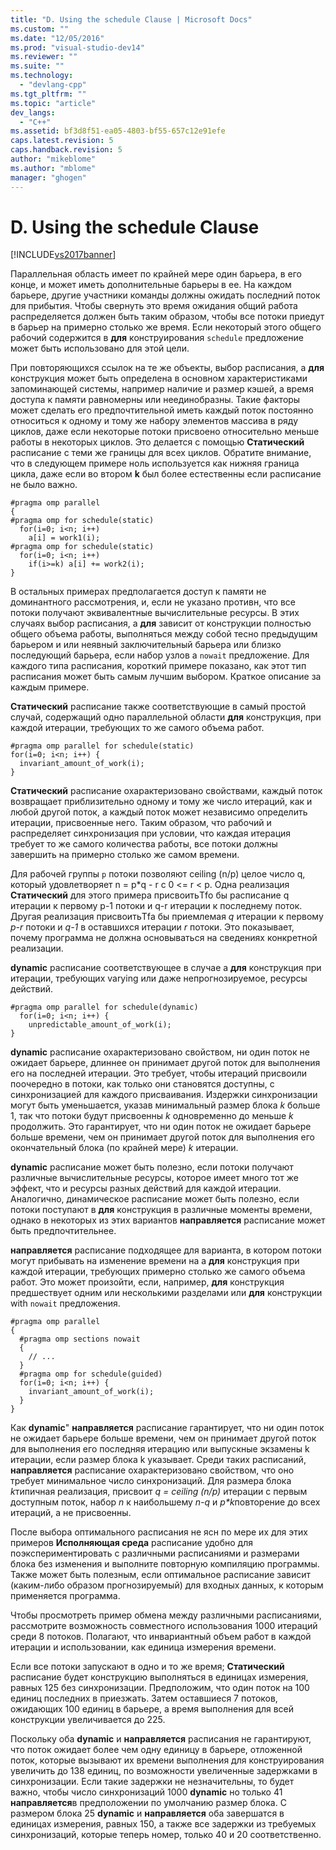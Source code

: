 ```yaml
---
title: "D. Using the schedule Clause | Microsoft Docs"
ms.custom: ""
ms.date: "12/05/2016"
ms.prod: "visual-studio-dev14"
ms.reviewer: ""
ms.suite: ""
ms.technology: 
  - "devlang-cpp"
ms.tgt_pltfrm: ""
ms.topic: "article"
dev_langs: 
  - "C++"
ms.assetid: bf3d8f51-ea05-4803-bf55-657c12e91efe
caps.latest.revision: 5
caps.handback.revision: 5
author: "mikeblome"
ms.author: "mblome"
manager: "ghogen"
---
```

# D. Using the schedule Clause
[!INCLUDE[vs2017banner](../../assembler/inline/includes/vs2017banner.md)]

Параллельная область имеет по крайней мере один барьера, в его конце, и может иметь дополнительные барьеры в ее.  На каждом барьере, другие участники команды должны ожидать последний поток для прибытия.  Чтобы свернуть это время ожидания общий работа распределяется должен быть таким образом, чтобы все потоки приедут в барьер на примерно столько же время.  Если некоторый этого общего рабочий содержится в **для** конструирования  `schedule` предложение может быть использовано для этой цели.  
  
 При повторяющихся ссылок на те же объекты, выбор расписания, a **для** конструкция может быть определена в основном характеристиками запоминающей системы, например наличие и размер кэшей, а время доступа к памяти равномерны или неединобразны.  Такие факторы может сделать его предпочтительной иметь каждый поток постоянно относиться к одному и тому же набору элементов массива в ряду циклов, даже если некоторые потоки присвоено относительно меньше работы в некоторых циклов.  Это делается с помощью **Статический** расписание с теми же границы для всех циклов.  Обратите внимание, что в следующем примере ноль используется как нижняя граница цикла, даже если во втором **k** был более естественны если расписание не было важно.  
  
```  
#pragma omp parallel  
{  
#pragma omp for schedule(static)  
  for(i=0; i<n; i++)  
    a[i] = work1(i);  
#pragma omp for schedule(static)  
  for(i=0; i<n; i++)  
    if(i>=k) a[i] += work2(i);  
}  
```  
  
 В остальных примерах предполагается доступ к памяти не доминантного рассмотрения, и, если не указано противн, что все потоки получают эквивалентные вычислительные ресурсы.  В этих случаях выбор расписания, a **для** зависит от конструкции полностью общего объема работы, выполняться между собой тесно предыдущим барьером и или неявный заключительный барьера или близко последующий барьера, если набор узлов a  `nowait` предложение.  Для каждого типа расписания, короткий примере показано, как этот тип расписания может быть самым лучшим выбором.  Краткое описание за каждым примере.  
  
 **Статический** расписание также соответствующие в самый простой случай, содержащий одно параллельной области  **для** конструкция, при каждой итерации, требующих то же самого объема работ.  
  
```  
#pragma omp parallel for schedule(static)  
for(i=0; i<n; i++) {  
  invariant_amount_of_work(i);  
}  
```  
  
 **Статический** расписание охарактеризовано свойствами, каждый поток возвращает приблизительно одному и тому же число итераций, как и любой другой поток, а каждый поток может независимо определить итерации, присвоенные него.  Таким образом, что рабочий и распределяет синхронизация при условии, что каждая итерация требует то же самого количества работы, все потоки должны завершить на примерно столько же самом времени.  
  
 Для рабочей группы  `p` потоки позволяют ceiling \(n\/p\) целое число q, который удовлетворяет n \= p\*q \- r с 0 \<\= r \< p.  Одна реализация  **Статический** для этого примера присвоитьTfо бы расписание q итерации к первому p\-1 потоки и q\-r итерации к последнему поток.  Другая реализация присвоитьTfа бы приемлемая *q* итерации к первому *p\-r* потоки и *q\-1* в оставшихся итерации *r* потоки.  Это показывает, почему программа не должна основываться на сведениях конкретной реализации.  
  
 **dynamic** расписание соответствующее в случае a  **для** конструкция при итерации, требующих varying или даже непрогнозируемое, ресурсы действий.  
  
```  
#pragma omp parallel for schedule(dynamic)  
  for(i=0; i<n; i++) {  
    unpredictable_amount_of_work(i);  
}  
```  
  
 **dynamic** расписание охарактеризовано свойством, ни один поток не ожидает барьере, длиннее он принимает другой поток для выполнения его на последней итерации.  Это требует, чтобы итераций присвоили поочередно в потоки, как только они становятся доступны, с синхронизацией для каждого присваивания.  Издержки синхронизации могут быть уменьшается, указав минимальный размер блока *k* больше 1, так что потоки будут присвоенны *k* одновременно до меньше *k* продолжить.  Это гарантирует, что ни один поток не ожидает барьере больше времени, чем он принимает другой поток для выполнения его окончательный блока \(по крайней мере\) *k* итерации.  
  
 **dynamic** расписание может быть полезно, если потоки получают различные вычислительные ресурсы, которое имеет много тот же эффект, что и ресурсы разных действий для каждой итерации.  Аналогично, динамическое расписание может быть полезно, если потоки поступают в **для** конструкция в различные моменты времени, однако в некоторых из этих вариантов  **направляется** расписание может быть предпочтительнее.  
  
 **направляется** расписание подходящее для варианта, в котором потоки могут прибывать на изменение времени на a  **для** конструкция при каждой итерации, требующих примерно столько же самого объема работ.  Это может произойти, если, например, **для** конструкция предшествует одним или несколькими разделами или  **для** конструкции with  `nowait` предложения.  
  
```  
#pragma omp parallel  
{  
  #pragma omp sections nowait  
  {  
    // ...  
  }  
  #pragma omp for schedule(guided)  
  for(i=0; i<n; i++) {  
    invariant_amount_of_work(i);  
  }  
}  
```  
  
 Как **dynamic**"  **направляется** расписание гарантирует, что ни один поток не ожидает барьере больше времени, чем он принимает другой поток для выполнения его последняя итерацию или выпускные экзамены k итерации, если размер блока k указывает.  Среди таких расписаний, **направляется** расписание охарактеризовано свойством, что оно требует минимальное число синхронизаций.  Для размера блока *k*типичная реализация, присвоит *q \= ceiling \(n\/p\)* итерации с первым доступным поток, набор *n* к наибольшему *n\-q* и *p\*k*повторение до всех итераций, а не присвоенны.  
  
 После выбора оптимального расписания не ясн по мере их для этих примеров **Исполняющая среда** расписание удобно для поэкспериментировать с различными расписаниями и размерами блока без изменения и выполните повторную компиляцию программы.  Также может быть полезным, если оптимальное расписание зависит \(каким\-либо образом прогнозируемый\) для входных данных, к которым применяется программа.  
  
 Чтобы просмотреть пример обмена между различными расписаниями, рассмотрите возможность совместного использования 1000 итераций среди 8 потоков.  Полагают, что инвариантный объем работ в каждой итерации и использовании, как единица измерения времени.  
  
 Если все потоки запускают в одно и то же время; **Статический** расписание будет конструкцию выполняться в единицах измерения, равных 125 без синхронизации.  Предположим, что один поток на 100 единиц последних в приезжать.  Затем оставшиеся 7 потоков, ожидающих 100 единиц в барьере, а время выполнения для всей конструкции увеличивается до 225.  
  
 Поскольку оба **dynamic** и  **направляется** расписания не гарантируют, что поток ожидает более чем одну единицу в барьере, отложенной поток, которые вызывают их времени выполнения для конструирования увеличить до 138 единиц, по возможности увеличенные задержками в синхронизации.  Если такие задержки не незначительны, то будет важно, чтобы число синхронизаций 1000 **dynamic** но только 41  **направляется**в предположении по умолчанию размер блока.  С размером блока 25 **dynamic** и  **направляется** оба завершатся в единицах измерения, равных 150, а также все задержки из требуемых синхронизаций, которые теперь номер, только 40 и 20 соответственно.